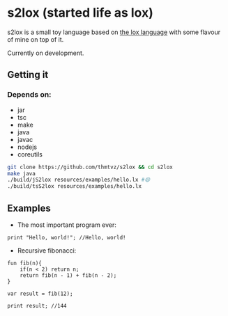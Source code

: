 # s2lox (started life as lox)

s2lox is a small toy language based on [the lox language](https://craftinginterpreters.com) with some 
flavour of mine on top of it.

Currently on development.

## Getting it

### Depends on:

- jar
- tsc
- make
- java
- javac
- nodejs
- coreutils

```bash
git clone https://github.com/thmtvz/s2lox && cd s2lox
make java
./build/jS2lox resources/examples/hello.lx #😄
./build/tsS2lox resources/examples/hello.lx 
```

## Examples

- The most important program ever:
```
print "Hello, world!"; //Hello, world!
```

- Recursive fibonacci:
```
fun fib(n){
	if(n < 2) return n;
	return fib(n - 1) + fib(n - 2);
}

var result = fib(12);

print result; //144
```
